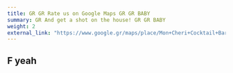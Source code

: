 ```yaml
---
title: GR GR Rate us on Google Maps GR GR BABY
summary: GR And get a shot on the house! GR GR BABY
weight: 2
external_link: "https://www.google.gr/maps/place/Mon+Cheri+Cocktail+Bar/@37.0429829,22.1108527,17z/data=!3m1!4b1!4m6!3m5!1s0x1361b1abd29c43a5:0x6730c9246d2dbd04!8m2!3d37.0429786!4d22.1134276!16s%2Fg%2F11pzk73_hh?entry=ttu&g_ep=EgoyMDI1MDExNS4wIKXMDSoASAFQAw%3D%3D"
---
```


## F yeah

